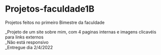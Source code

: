 # Projetos-faculdade1B
Projetos feitos no primeiro Bimestre da faculdade

_Projeto de um site sobre mim, com 4 paginas internas e imagens clicavéis para links externos<br>
_Não está responsivo<br>
_Entregue dia 2/4/2022

